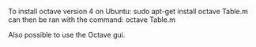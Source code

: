 To install octave version 4 on Ubuntu: sudo apt-get install octave
Table.m can then be ran with the command: octave Table.m

Also possible to use the Octave gui.
